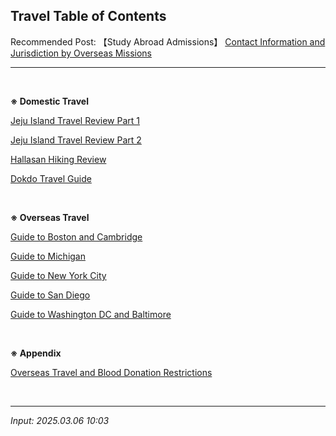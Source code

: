 ## **Travel Table of Contents**

Recommended Post: 【Study Abroad Admissions】 [Contact Information and Jurisdiction by Overseas Missions](https://jb243.github.io/pages/1889)

---

<br>

**※ Domestic Travel**

[Jeju Island Travel Review Part 1](https://jb243.github.io/pages/1281)

[Jeju Island Travel Review Part 2](https://jb243.github.io/pages/1282)

[Hallasan Hiking Review](https://jb243.github.io/pages/1283)

[Dokdo Travel Guide](https://jb243.github.io/pages/461)

<br>

**※ Overseas Travel**

[Guide to Boston and Cambridge](https://jb243.github.io/pages/111)

[Guide to Michigan](https://jb243.github.io/pages/735)

[Guide to New York City](https://jb243.github.io/pages/608)

[Guide to San Diego](https://jb243.github.io/pages/605)

[Guide to Washington DC and Baltimore](https://jb243.github.io/pages/656)

<br>

**※ Appendix**

[Overseas Travel and Blood Donation Restrictions](https://jb243.github.io/pages/1264)

<br>

---

_Input: 2025.03.06 10:03_